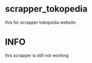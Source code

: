 # scrapper_tokopedia
this for scrapper tokopedia website


# INFO
this scrapper is still not working 
